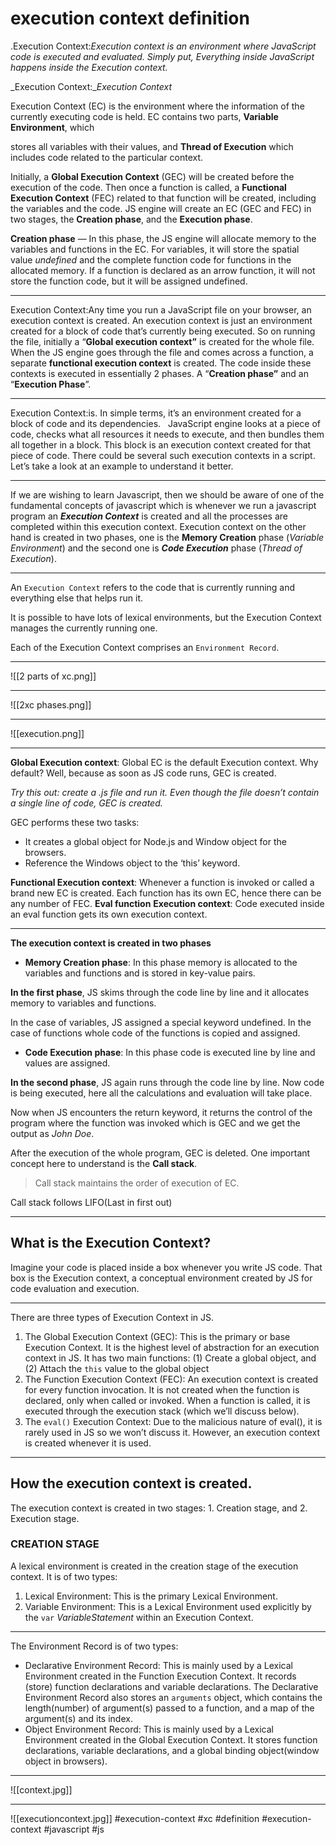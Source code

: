 # execution context definition

.Execution Context:_Execution context is an environment where JavaScript code is executed and evaluated. Simply put, Everything inside JavaScript happens inside the Execution context._

_Execution Context:__Execution Context_

Execution Context (EC) is the environment where the information of the currently executing code is held. EC contains two parts, **Variable Environment**, which

stores all variables with their values, and **Thread of Execution** which includes code related to the particular context.

Initially, a **Global Execution Context** (GEC) will be created before the execution of the code. Then once a function is called, a **Functional Execution Context** (FEC) related to that function will be created, including the variables and the code. JS engine will create an EC (GEC and FEC) in two stages, the **Creation phase**, and the **Execution phase**.

**Creation phase** — In this phase, the JS engine will allocate memory to the variables and functions in the EC. For variables, it will store the spatial value _undefined_ and the complete function code for functions in the allocated memory. If a function is declared as an arrow function, it will not store the function code, but it will be assigned undefined.
***

Execution Context:Any time you run a JavaScript file on your browser, an execution context is created. An execution context is just an environment created for a block of code that’s currently being executed. So on running the file, initially a “**Global execution context”** is created for the whole file. When the JS engine goes through the file and comes across a function, a separate **functional execution context** is created. The code inside these contexts is executed in essentially 2 phases. A “**Creation phase”** and an “**Execution Phase**”. 
*** 
Execution Context:is. In simple terms, it’s an environment created for a block of code and its dependencies.   JavaScript engine looks at a piece of code, checks what all resources it needs to execute, and then bundles them all together in a block. This block is an execution context created for that piece of code. There could be several such execution contexts in a script. Let’s take a look at an example to understand it better.
***
If we are wishing to learn Javascript, then we should be aware of one of the fundamental concepts of javascript which is whenever we run a javascript program an **_Execution Context_** is created and all the processes are completed within this execution context. Execution context on the other hand is created in two phases, one is the **Memory Creation** phase (_Variable Environment_) and the second one is **_Code Execution_** phase (_Thread of Execution_).
***
An `Execution Context` refers to the code that is currently running and everything else that helps run it.

It is possible to have lots of lexical environments, but the Execution Context manages the currently running one.

Each of the Execution Context comprises an `Environment Record`.
***
![[2 parts of xc.png]]
***
![[2xc phases.png]]
***
![[execution.png]]
***
**Global Execution context**: Global EC is the default Execution context. Why default? Well, because as soon as JS code runs, GEC is created.

_Try this out: create a .js file and run it. Even though the file doesn’t contain a single line of code, GEC is created._

GEC performs these two tasks:

-   It creates a global object for Node.js and Window object for the browsers.
-   Reference the Windows object to the ‘this’ keyword.

**Functional Execution context**: Whenever a function is invoked or called a brand new EC is created. Each function has its own EC, hence there can be any number of FEC.
**Eval function** **Execution context**: Code executed inside an eval function gets its own execution context.
***
**The execution context is created in two phases**

-   **Memory Creation phase**: In this phase memory is allocated to the variables and functions and is stored in key-value pairs.

**In the first phase**, JS skims through the code line by line and it allocates memory to variables and functions.

In the case of variables, JS assigned a special keyword undefined. In the case of functions whole code of the functions is copied and assigned.


-   **Code Execution phase**: In this phase code is executed line by line and values are assigned.

**In the second phase**, JS again runs through the code line by line. Now code is being executed, here all the calculations and evaluation will take place.

Now when JS encounters the return keyword, it returns the control of the program where the function was invoked which is GEC and we get the output as _John Doe_.

After the execution of the whole program, GEC is deleted. One important concept here to understand is the **Call stack**.

> Call stack maintains the order of execution of EC.

Call stack follows LIFO(Last in first out)
***
## What is the Execution Context?

Imagine your code is placed inside a box whenever you write JS code. That box is the Execution context, a conceptual environment created by JS for code evaluation and execution.
***
There are three types of Execution Context in JS.

1.  The Global Execution Context (GEC): This is the primary or base Execution Context. It is the highest level of abstraction for an execution context in JS. It has two main functions: (1) Create a global object, and (2) Attach the `this` value to the global object
2.  The Function Execution Context (FEC): An execution context is created for every function invocation. It is not created when the function is declared, only when called or invoked. When a function is called, it is executed through the execution stack (which we’ll discuss below).
3.  The `eval()` Execution Context: Due to the malicious nature of eval(), it is rarely used in JS so we won’t discuss it. However, an execution context is created whenever it is used.
***
## How the execution context is created.

The execution context is created in two stages: 1. Creation stage, and 2. Execution stage.

### CREATION STAGE

A lexical environment is created in the creation stage of the execution context. It is of two types:

1.  Lexical Environment: This is the primary Lexical Environment.
2.  Variable Environment: This is a Lexical Environment used explicitly by the `var` _VariableStatement_ within an Execution Context.
   ***
The Environment Record is of two types:

-   Declarative Environment Record: This is mainly used by a Lexical Environment created in the Function Execution Context. It records (store) function declarations and variable declarations. The Declarative Environment Record also stores an `arguments` object, which contains the length(number) of argument(s) passed to a function, and a map of the argument(s) and its index.
-   Object Environment Record: This is mainly used by a Lexical Environment created in the Global Execution Context. It stores function declarations, variable declarations, and a global binding object(window object in browsers).
***
![[context.jpg]]
***
![[executioncontext.jpg]]
#execution-context #xc #definition 
#execution-context #javascript #js
